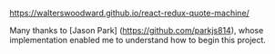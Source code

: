 https://walterswoodward.github.io/react-redux-quote-machine/

Many thanks to [Jason Park] (https://github.com/parkjs814), whose implementation enabled me to understand how to begin this project.